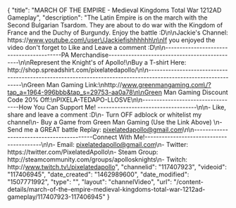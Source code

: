 {
    "title": "MARCH OF THE EMPIRE - Medieval Kingdoms Total War 1212AD Gameplay",
    "description": "The Latin Empire is on the march with the Second Bulgarian Tsardom.  They are about to do war with the Kingdom of France and the Duchy of  Burgundy.  Enjoy the battle :D\n\nJackie's Channel: https:\/\/www.youtube.com\/user\/Jackiefishhhhhh\n\nIf you enjoyed the video don't forget to Like and Leave a comment :D\n\n-----------------------------------------PA Merchandise----------------------------------------------\n\nRepresent the Knight's of Apollo!\nBuy a T-shirt Here: http:\/\/shop.spreadshirt.com\/pixelatedapollo\/\n\n---------------------------------------------------------------------------------------------------------------\nGreen Man Gaming Link:\nhttp:\/\/www.greenmangaming.com\/?tap_a=1964-996bbb&tap_s=29753-aa0a78\n\nGreen Man Gaming Discount Code 20% Off:\nPIXELA-TEDAPO-LLOSVE\n\n----------------------------------How You Can Support Me! -----------------------------------\n\n- Like, share and leave a comment :D\n- Turn OFF adblock or whitelist my channel\n- Buy a Game from Green Man Gaming (Use the Link Above) \n- Send me a GREAT battle Replay: pixelatedapollo@gmail.com\n\n------------------------------------------Connect With Me!-----------------------------------------\n\n- Email: pixelatedapollo@gmail.com\n- Twitter: https:\/\/twitter.com\/PixelatedApollo\n- Steam Group:  http:\/\/steamcommunity.com\/groups\/apollosknights\n- Twitch: http:\/\/www.twitch.tv\/pixelatedapollo",
    "channelid": "117407923",
    "videoid": "117406945",
    "date_created": "1462989600",
    "date_modified": "1507771992",
    "type": "",
    "layout": "channelVideo",
    "url": "\/content-details\/march-of-the-empire-medieval-kingdoms-total-war-1212ad-gameplay\/117407923-117406945"
}